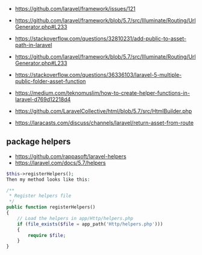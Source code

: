 * https://github.com/laravel/framework/issues/121
* https://github.com/laravel/framework/blob/5.7/src/Illuminate/Routing/UrlGenerator.php#L233
* https://stackoverflow.com/questions/32810231/add-public-to-asset-path-in-laravel

* https://github.com/laravel/framework/blob/5.7/src/Illuminate/Routing/UrlGenerator.php#L233
* https://stackoverflow.com/questions/36336103/laravel-5-multiple-public-folder-asset-function


* https://medium.com/teknomuslim/how-to-create-helper-functions-in-laravel-d769d12218d4

* https://github.com/LaravelCollective/html/blob/5.7/src/HtmlBuilder.php
* https://laracasts.com/discuss/channels/laravel/return-asset-from-route

## package helpers

* https://github.com/rappasoft/laravel-helpers
* https://laravel.com/docs/5.7/helpers

```php
$this->registerHelpers();
Then my method looks like this:

/**
 * Register helpers file
 */
public function registerHelpers()
{
    // Load the helpers in app/Http/helpers.php
    if (file_exists($file = app_path('Http/helpers.php')))
    {
        require $file;
    }
}
```
